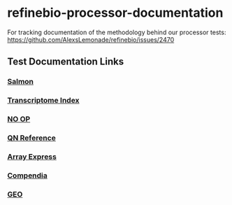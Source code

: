 # refinebio-processor-documentation
For tracking documentation of the methodology behind our processor tests: https://github.com/AlexsLemonade/refinebio/issues/2470

## Test Documentation Links

### [Salmon](./salmon.md)

### [Transcriptome Index](./transcriptome_index.md)

### [NO OP](./no_op.md)

### [QN Reference](./qn_reference.md)

### [Array Express](./array_express.md)

### [Compendia](./compendia.md)

### [GEO](./geo.md)
